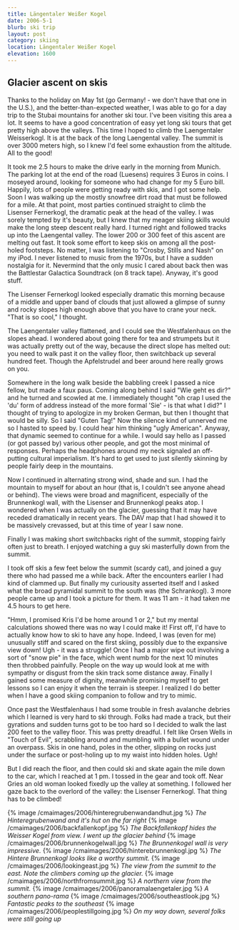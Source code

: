 ```yaml
---
title: Längentaler Weißer Kogel
date: 2006-5-1
blurb: ski trip
layout: post
category: skiing
location: Längentaler Weißer Kogel
elevation: 1600
---
```


<h2>Glacier ascent on skis</h2>

Thanks to the holiday on May 1st (go Germany! - we don't have that one in the U.S.), and the better-than-expected weather, I was able to go for a day trip to the Stubai mountains for another ski tour. I've been visiting this area a lot. It seems to have a good concentration of easy yet long ski tours that get pretty high above the valleys. This time I hoped to climb the Laengentaler Weisserkogl. It is at the back of the long Laengental valley. The summit is over 3000 meters high, so I knew I'd feel some exhaustion from the altitude. All to the good!


It took me 2.5 hours to make the drive early in the morning from Munich. The parking lot at the end of the road (Luesens) requires 3 Euros in coins. I moseyed around, looking for someone who had change for my 5 Euro bill. Happily, lots of people were getting ready with skis, and I got some help. Soon I was walking up the mostly snowfree dirt road that must be followed for a mile. At that point, most parties continued straight to climb the Lisenser Fernerkogl, the dramatic peak at the head of the valley. I was sorely tempted by it's beauty, but I knew that my meager skiing skills would make the long steep descent really hard. I turned right and followed tracks up into the Laengental valley. The lower 200 or 300 feet of this ascent are melting out fast. It took some effort to keep skis on among all the post-holed footsteps. No matter, I was listening to "Crosby, Stills and Nash" on my iPod. I never listened to music from the 1970s, but I have a sudden nostalgia for it. Nevermind that the only music I cared about back then was the Battlestar Galactica Soundtrack (on 8 track tape). Anyway, it's good stuff.


The Lisenser Fernerkogl looked especially dramatic this morning because of a middle and upper band of clouds that just allowed a glimpse of sunny and rocky slopes high enough above that you have to crane your neck. "That is so cool," I thought.


The Laengentaler valley flattened, and I could see the Westfalenhaus on the slopes ahead. I wondered about going there for tea and strumpets but it was actually pretty out of the way, because the direct slope has melted out: you need to walk past it on the valley floor, then switchback up several hundred feet. Though the Apfelstrudel and beer around here really grows on you.


Somewhere in the long walk beside the babbling creek I passed a nice fellow, but made a faux paus. Coming along behind I said "Wie geht es dir?" and he turned and scowled at me. I immediately thought "oh crap I used the 'du' form of address instead of the more formal 'Sie' - is that what I did?" I thought of trying to apologize in my broken German, but then I thought that would be silly. So I said "Guten Tag!" Now the silence kind of unnerved me so I hasted to speed by. I could hear him thinking "ugly American". Anyway, that dynamic seemed to continue for a while. I would say hello as I passed (or got passed by) various other people, and got the most minimal of responses. Perhaps the headphones around my neck signaled an off-putting cultural imperialism. It's hard to get used to just silently skinning by people fairly deep in the mountains.


Now I continued in alternating strong wind, shade and sun. I had the mountain to myself for about an hour (that is, I couldn't see anyone ahead or behind). The views were broad and magnificent, especially of the Brunnenkogl wall, with the Lisenser and Brunnenkogl peaks atop. I wondered when I was actually on the glacier, guessing that it may have receded dramatically in recent years. The DAV map that I had showed it to be massively crevassed, but at this time of year I saw none.


Finally I was making short switchbacks right of the summit, stopping fairly often just to breath. I enjoyed watching a guy ski masterfully down from the summit.


I took off skis a few feet below the summit (scardy cat), and joined a guy there who had passed me a while back. After the encounters earlier I had kind of clammed up. But finally my curiousity asserted itself and I asked what the broad pyramidal summit to the south was (the Schrankogl). 3 more people came up and I took a picture for them. It was 11 am - it had taken me 4.5 hours to get here.


"Hmm, I promised Kris I'd be home around 1 or 2," but my mental calculations showed there was no way I could make it! First off, I'd have to actually know how to ski to have any hope. Indeed, I was (even for me) unusually stiff and scared on the first skiing, possibly due to the expansive view down! Ugh - it was a struggle! Once I had a major wipe out involving a sort of "snow pie" in the face, which went numb for the next 10 minutes then throbbed painfully. People on the way up would look at me with sympathy or disgust from the skin track some distance away. Finally I gained some measure of dignity, meanwhile promising myself to get lessons so I can enjoy it when the terrain is steeper. I realized I do better when I have a good skiing companion to follow and try to mimic.


Once past the Westfalenhaus I had some trouble in fresh avalanche debries which I learned is very hard to ski through. Folks had made a track, but their gyrations and sudden turns got to be too hard so I decided to walk the last 200 feet to the valley floor. This was pretty dreadful. I felt like Orsen Wells in "Touch of Evil", scrabbling around and mumbling with a bullet wound under an overpass. Skis in one hand, poles in the other, slipping on rocks just under the surface or post-holing up to my waist into hidden holes. Ugh!


But I did reach the floor, and then could ski and skate again the mile down to the car, which I reached at 1 pm. I tossed in the gear and took off. Near Gries an old woman looked fixedly up the valley at something. I followed her gaze back to the overlord of the valley: the Lisenser Fernerkogl. That thing has to be climbed!


{% image /cmaimages/2006/hinteregrubenwandandhut.jpg %}
<i>The Hinteregrubenwand and it's hut on the far right</i>
{% image /cmaimages/2006/backfallenkopf.jpg %}
<i>The Backfallenkopf hides the Weisser Kogel from view. I went up the glacier behind</i>
{% image /cmaimages/2006/brunnenkogelwall.jpg %}
<i>The Brunnenkogel wall is very impressive.</i>
{% image /cmaimages/2006/hinterebrunnenkogl.jpg %}
<i>The Hintere Brunnenkogl looks like a worthy summit.</i>
{% image /cmaimages/2006/lookingeast.jpg %}
<i>The view from the summit to the east. Note the climbers coming up the glacier.</i>
{% image /cmaimages/2006/northfromsummit.jpg %}
<i>A northern view from the summit.</i>
{% image /cmaimages/2006/panoramalaengetaler.jpg %}
<i>A southern pano-rama</i>
{% image /cmaimages/2006/southeastlook.jpg %}
<i>Fantastic peaks to the southeast</i>
{% image /cmaimages/2006/peoplestillgoing.jpg %}
<i>On my way down, several folks were still going up</i>
